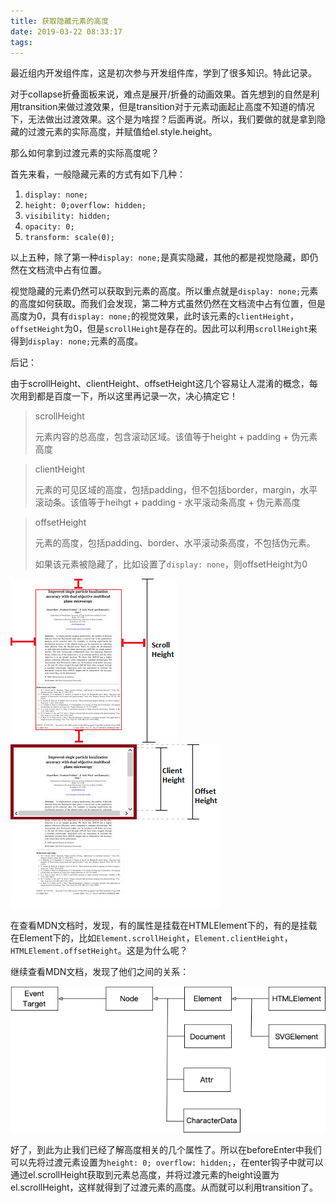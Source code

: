 ```yaml
---
title: 获取隐藏元素的高度
date: 2019-03-22 08:33:17
tags:
---
```

最近组内开发组件库，这是初次参与开发组件库，学到了很多知识。特此记录。

对于collapse折叠面板来说，难点是展开/折叠的动画效果。首先想到的自然是利用transition来做过渡效果，但是transition对于元素动画起止高度不知道的情况下，无法做出过渡效果。这个是为啥捏？后面再说。所以，我们要做的就是拿到隐藏的过渡元素的实际高度，并赋值给el.style.height。

那么如何拿到过渡元素的实际高度呢？

首先来看，一般隐藏元素的方式有如下几种：

1. `display: none;`
2. `height: 0;overflow: hidden;`
3. `visibility: hidden;`
4. `opacity: 0;`
5. `transform: scale(0);`

以上五种，除了第一种`display: none;`是真实隐藏，其他的都是视觉隐藏，即仍然在文档流中占有位置。

视觉隐藏的元素仍然可以获取到元素的高度。所以重点就是`display: none;`元素的高度如何获取。而我们会发现，第二种方式虽然仍然在文档流中占有位置，但是高度为0，具有`display: none;`的视觉效果，此时该元素的`clientHeight`，`offsetHeight`为0，但是`scrollHeight`是存在的。因此可以利用`scrollHeight`来得到`display: none;`元素的高度。


后记：

由于scrollHeight、clientHeight、offsetHeight这几个容易让人混淆的概念，每次用到都是百度一下，所以这里再记录一次，决心搞定它！

> scrollHeight
>
> 元素内容的总高度，包含滚动区域。该值等于height + padding + 伪元素高度

> clientHeight
>
> 元素的可见区域的高度，包括padding，但不包括border，margin，水平滚动条。该值等于heihgt + padding - 水平滚动条高度 + 伪元素高度

> offsetHeight
>
> 元素的高度，包括padding、border、水平滚动条高度，不包括伪元素。
>
> 如果该元素被隐藏了，比如设置了`display: none`，则offsetHeight为0

![srollHeight](https://github.com/xixizhangfe/markdownImages/blob/master/scrollHeight%20offsetHeight%20clientHeight.png?raw=true)
![clientHeight](https://github.com/xixizhangfe/markdownImages/blob/master/clienHeight.png?raw=true)

在查看MDN文档时，发现，有的属性是挂载在HTMLElement下的，有的是挂载在Element下的，比如`Element.scrollHeight`，`Element.clientHeight`，`HTMLElement.offsetHeight`。这是为什么呢？

继续查看MDN文档，发现了他们之间的关系：

![element HTMLElement](https://github.com/xixizhangfe/markdownImages/blob/master/element%20HTMLelement.png?raw=true)

好了，到此为止我们已经了解高度相关的几个属性了。所以在beforeEnter中我们可以先将过渡元素设置为`height: 0; overflow: hidden;`，在enter钩子中就可以通过el.scrollHeight获取到元素总高度，并将过渡元素的height设置为el.scrollHeight，这样就得到了过渡元素的高度。从而就可以利用transition了。
